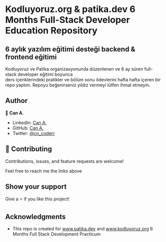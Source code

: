 #  Kodluyoruz.org & patika.dev 6 Months Full-Stack Developer Education Repository
## 6 aylık yazılım eğitimi desteği backend & frontend eğitimi

Kodluyoruz ve Patika organizasyonunda düzenlenen ve 6 ay süren full-stack developer eğitimi boyunca <br> ders içeriklerindeki pratikler ve bölüm sonu ödevlerini hafta hafta içeren bir repo yaptım. Repoyu beğenirseniz yıldız vermeyi lütfen ihmal etmeyin. 


## Author

👤 **Can A.**

- LinkedIn: [Can A.](https://www.linkedin.com/in/can-a-2929a0250/)
- GitHub: [Can A.](https://github.com/cnkts)
- Twitter: [@cn_coderr](https://twitter.com/cn_coderr)


## 🤝 Contributing

Contributions, issues, and feature requests are welcome!

Feel free to reach me the links above

## Show your support

Give a ⭐️ if you like this project!

## Acknowledgments

- This repo is created for  www.patika.dev and www.kodluyoruz.org 6 Months Full Stack Development Practicum
